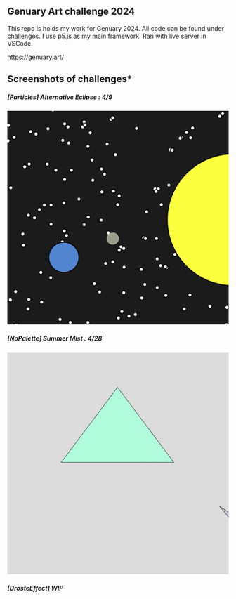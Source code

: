 ## Genuary Art challenge 2024

This repo is holds my work for Genuary 2024.  All code can be found under challenges.    I use p5.js as my main framework. Ran with live server in VSCode.

https://genuary.art/

## Screenshots of challenges*

##### [Particles] Alternative Eclipse : 4/9
!["[Particles] Alternative Eclipse"](./screenshots/0.particles.png)


##### [NoPalette] Summer Mist : 4/28
!["[No Palette] Summer Mist"](./screenshots/1.noPalette.jpeg)


##### [DrosteEffect] WIP